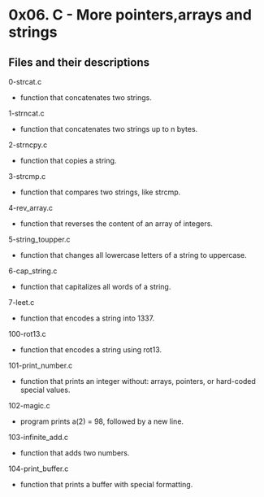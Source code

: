 # 0x06. C - More pointers,arrays and strings

## Files and their descriptions

0-strcat.c

- function that concatenates two strings.

1-strncat.c

- function that concatenates two strings up to n bytes.

2-strncpy.c

- function that copies a string.

3-strcmp.c

- function that compares two strings, like strcmp.

4-rev_array.c

- function that reverses the content of an array of integers.

5-string_toupper.c

- function that changes all lowercase letters of a string to uppercase.

6-cap_string.c

- function that capitalizes all words of a string.

7-leet.c

- function that encodes a string into 1337.

100-rot13.c

- function that encodes a string using rot13.

101-print_number.c

- function that prints an integer without: arrays, pointers, or hard-coded special values.

102-magic.c

- program prints a(2) = 98, followed by a new line.

103-infinite_add.c

- function that adds two numbers.

104-print_buffer.c

- function that prints a buffer with special formatting.
